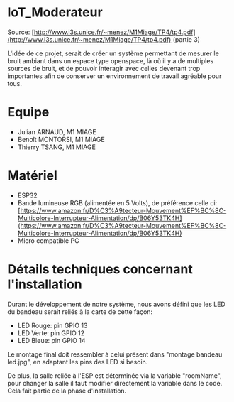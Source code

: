 
# IoT_Moderateur
Source: [http://www.i3s.unice.fr/~menez/M1Miage/TP4/tp4.pdf](http://www.i3s.unice.fr/~menez/M1Miage/TP4/tp4.pdf) (partie 3)

L'idée de ce projet, serait de créer un système permettant de mesurer le bruit ambiant dans un espace type openspace, là où il y a de multiples sources de bruit, et de pouvoir interagir avec celles devenant trop importantes afin de conserver un environnement de travail agréable pour tous.

# Equipe

- Julian ARNAUD, M1 MIAGE
- Benoît MONTORSI, M1 MIAGE
- Thierry TSANG, M1 MIAGE
# Matériel

- ESP32
- Bande lumineuse RGB (alimentée en 5 Volts), de préférence celle ci: [https://www.amazon.fr/D%C3%A9tecteur-Mouvement%EF%BC%8C-Multicolore-Interrupteur-Alimentation/dp/B06Y53TK4H](https://www.amazon.fr/D%C3%A9tecteur-Mouvement%EF%BC%8C-Multicolore-Interrupteur-Alimentation/dp/B06Y53TK4H)
- Micro compatible PC

# Détails techniques concernant l'installation

Durant le développement de notre système, nous avons défini que les LED du bandeau serait reliés à la carte de cette façon:

- LED Rouge: pin GPIO 13
- LED Verte: pin GPIO 12
- LED Bleue: pin GPIO 14

Le montage final doit ressembler à celui présent dans "montage bandeau led.jpg", en adaptant les pins des LED si besoin.

De plus,  la salle reliée à l'ESP est déterminée via la variable "roomName", pour changer la salle il faut modifier directement la variable dans le code. Cela fait partie de la phase d'installation.
